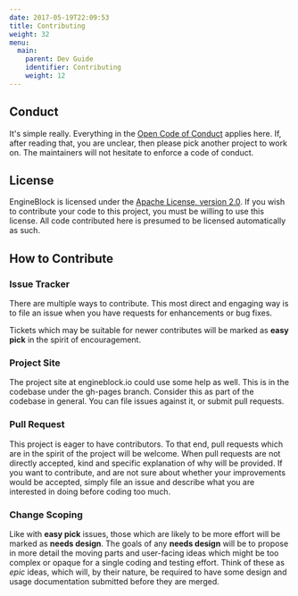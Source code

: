 ```yaml
---
date: 2017-05-19T22:09:53
title: Contributing
weight: 32
menu:
  main:
    parent: Dev Guide
    identifier: Contributing
    weight: 12
---
```


## Conduct

It's simple really. Everything in the [Open Code of
Conduct](http://todogroup.org/opencodeofconduct/) applies here. If, after
reading that, you are unclear, then please pick another project to work on. The
maintainers will not hesitate to enforce a code of conduct.

## License

EngineBlock is licensed under the [Apache License, version
2.0](https://www.apache.org/licenses/LICENSE-2.0). If you wish to contribute
your code to this project, you must be willing to use this license. All code
contributed here is presumed to be licensed automatically as such.

## How to Contribute

### Issue Tracker

There are multiple ways to contribute. This most direct and engaging way is to
file an issue when you have requests for enhancements or bug fixes.

Tickets which may be suitable for newer contributes will be marked as **easy
pick** in the spirit of encouragement.

### Project Site

The project site at engineblock.io could use some help as well. This is in the
codebase under the gh-pages branch. Consider this as part of the codebase in
general. You can file issues against it, or submit pull requests.

### Pull Request

This project is eager to have contributors. To that end, pull requests which are
in the spirit of the project will be welcome. When pull requests are not
directly accepted, kind and specific explanation of why will be provided. If you
want to contribute, and are not sure about whether your improvements would be
accepted, simply file an issue and describe what you are interested in doing
before coding too much.

### Change Scoping

Like with **easy pick** issues, those which are likely to be more effort will be
marked as **needs design**. The goals of any **needs design** will be to propose
in more detail the moving parts and user-facing ideas which might be too complex
or opaque for a single coding and testing effort. Think of these as *epic*
ideas, which will, by their nature, be required to have some design and usage
documentation submitted before they are merged.
